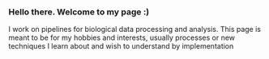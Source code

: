 ### Hello there. Welcome to my page :)

I work on pipelines for biological data processing and analysis. 
This page is meant to be for my hobbies and interests, usually processes or new techniques I learn about and wish to understand by implementation
